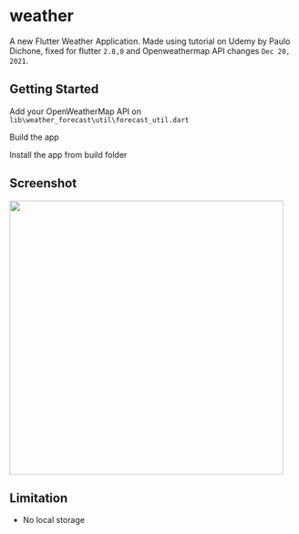# weather

A new Flutter Weather Application. Made using tutorial on Udemy by Paulo Dichone, fixed for flutter `2.8,0` and Openweathermap API changes `Dec 20, 2021`.

## Getting Started

Add your OpenWeatherMap API on `lib\weather_forecast\util\forecast_util.dart`

Build the app

Install the app from build folder


## Screenshot

<img src="https://i.imgur.com/PhauGSk.jpg" width="480" />


## Limitation

-  No local storage
